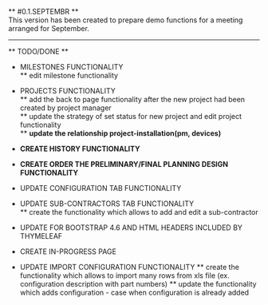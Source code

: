 ** #0.1.SEPTEMBR **  
This version has been created to prepare demo functions for a meeting arranged for September.

---

** TODO/DONE **

* MILESTONES FUNCTIONALITY  
 ** edit milestone functionality
 
* PROJECTS FUNCTIONALITY  
 ** add the back to page functionality after the new project had been created by project manager      
 ** update the strategy of set status for new project and edit project functionality  
 ** **update the relationship project-installation(pm, devices)** 

* **CREATE HISTORY FUNCTIONALITY**    

* **CREATE ORDER THE PRELIMINARY/FINAL PLANNING DESIGN FUNCTIONALITY**        

* UPDATE CONFIGURATION TAB FUNCTIONALITY  

* UPDATE SUB-CONTRACTORS TAB FUNCTIONALITY  
 ** create the functionality which allows to add and edit a sub-contractor
 
* UPDATE FOR BOOTSTRAP 4.6 AND HTML HEADERS INCLUDED BY THYMELEAF

* CREATE IN-PROGRESS PAGE  

* UPDATE IMPORT CONFIGURATION FUNCTIONALITY
  ** create the functionality which allows to import many rows from xls file (ex. configuration description with part numbers)
  ** update the functionality which adds configuration - case when configuration is already added 
  
  
